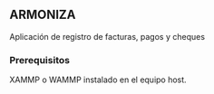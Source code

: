 ## ARMONIZA
Aplicación de registro de facturas, pagos y cheques

### Prerequisitos
XAMMP o WAMMP instalado en el equipo host.
